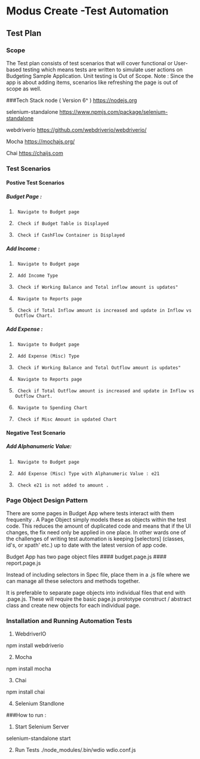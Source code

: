 # Modus Create -Test Automation 

## Test Plan


### Scope
The Test plan consists of test scenarios that will cover functional or User-based testing which means tests are written to simulate user actions on Budgeting Sample Application. Unit testing is Out of Scope.
Note : Since the app is about adding items,  scenarios like refreshing the page is out of scope as well.

###Tech Stack
node ( Version 6^ ) https://nodejs.org

selenium-standalone https://www.npmjs.com/package/selenium-standalone

webdriverio https://github.com/webdriverio/webdriverio/

Mocha https://mochajs.org/

Chai https://chaijs.com 




### Test Scenarios 

#### Postive Test Scenarios

##### Budget Page : 
    
1.      Navigate to Budget page
2.      Check if Budget Table is Displayed
3.      Check if CashFlow Container is Displayed

##### Add Income : 
    
1.      Navigate to Budget page
2.      Add Income Type
3.      Check if Working Balance and Total inflow amount is updates"
4.      Navigate to Reports page
5.      Check if Total Inflow amount is increased and update in Inflow vs Outflow Chart.

##### Add Expense : 
    
1.      Navigate to Budget page
2.      Add Expense (Misc) Type
3.      Check if Working Balance and Total Outflow amount is updates"
4.      Navigate to Reports page
5.      Check if Total Outflow amount is increased and update in Inflow vs Outflow Chart.
6.      Navigate to Spending Chart
7.      Check if Misc Amount in updated Chart

#### Negative Test Scenario

##### Add Alphanumeric Value: 
1.      Navigate to Budget page
2.      Add Expense (Misc) Type with Alphanumeric Value : e21
3.      Check e21 is not added to amount .

### Page Object Design Pattern
There are some pages in Budget App where tests interact with them frequenlty . A Page Object simply models these as objects within the test code. This reduces the amount of duplicated code and means that if the UI changes, the fix need only be applied in one place. In other wards one of the challenges of writing test automation is keeping  [selectors] (classes, id's, or xpath' etc.) up to date with the latest version of app code.

Budget App has two page object files
    #### budget.page.js
    #### report.page.js

Instead of including  selectors in  Spec file,  place them in a <pagename>.js file where we can manage all these selectors and methods together.

It is preferable to separate page objects into individual files that end with .page.js. These will require the basic page.js prototype construct / abstract class and create new objects for each individual page.

### Installation and Running Automation Tests 

1. WebdriverIO

npm install webdriverio

2. Mocha

npm install mocha

3. Chai

npm install chai

4. Selenium Standlone

###How to run :

1. Start Selenium Server

selenium-standalone start

2. Run Tests
./node_modules/.bin/wdio wdio.conf.js




